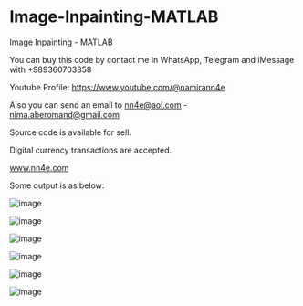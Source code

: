 # Image-Inpainting-MATLAB
Image Inpainting - MATLAB

You can buy this code by contact me in WhatsApp, Telegram and iMessage with +989360703858

Youtube Profile: https://www.youtube.com/@namirann4e

Also you can send an email to nn4e@aol.com - nima.aberomand@gmail.com

Source code is available for sell.

Digital currency transactions are accepted.

www.nn4e.com

Some output is as below:

![image](https://github.com/user-attachments/assets/a7d9d13f-7cb4-4595-b173-2cbef8f1713d)

![image](https://github.com/user-attachments/assets/2e44ac91-a434-4e84-9162-f31a128bb3bf)

![image](https://github.com/user-attachments/assets/275543f4-2c62-43f1-a6c9-edd68669a3a2)

![image](https://github.com/user-attachments/assets/98e58024-2bad-4407-832a-01c354c144d5)

![image](https://github.com/user-attachments/assets/cb0a23e3-0be8-4133-b9c0-98850aacfe74)

![image](https://github.com/user-attachments/assets/33bef5b2-b118-4847-b1d6-5d330eaa7cb3)

